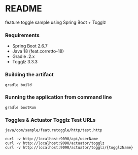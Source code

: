 # README #

feature toggle sample using Spring Boot + Togglz

### Requirements ###

* Spring Boot 2.6.7
* Java 18 (feat.corretto-18)
* Gradle .2.x
* Togglz 3.3.3

### Building the artifact ###

```
gradle build
```

### Running the application from command line ###

```
gradle bootRun
```

### Toggles & Actuator Togglz Test URLs

```
java/com/sample/featuretoggle/http/test.http

curl -v http://localhost:9090/api/userName
curl -v http://localhost:9090/actuator/togglz
curl -v http://localhost:9090/actuator/togglz/{togglzName}
```
